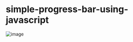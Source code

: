 # simple-progress-bar-using-javascript
![image](https://user-images.githubusercontent.com/88380236/184282647-48a69293-df6b-4f14-906e-4b476d510fe6.png)
